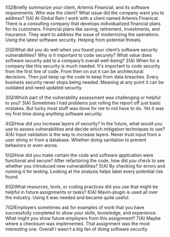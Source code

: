 1(Q)Briefly summarize your client, Artemis Financial, and its software requirements. Who was the client? What issue did the company want you to address? 1(A) At Global Rain I work with a client named Artemis Finanical. There is a consulting company that develops individualized financial plans for its customers. Financial plans like saving, retirement, investments, and insurance. They want to address the issue of modernizing the operations. Using the latest software security. Helping from potential threats.

2(Q)What did you do well when you found your client’s software security vulnerabilities? Why is it important to code securely? What value does software security add to a company’s overall well-being? 2(A) When for a company like this security is much needed. It's important to code security from the first line of code. From then on out it can be architectural decisions. Then just keep up the code to keep from data breaches. Every business security never stops being needed. Meaning at any point it can be outdated and need updated security.

3(Q)Which part of the vulnerability assessment was challenging or helpful to you? 3(A) Sometimes I had problems just rolling the report off just basic mistakes. But lucky most stuff was done for me to not have to do. Yet it was my first time doing anything software security.

4(Q)How did you increase layers of security? In the future, what would you use to assess vulnerabilities and decide which mitigation techniques to use? 4(A) Input validation is the way to increase layers. Never trust input from a user string or from a database. Whether doing sanitation to prevent behaviors or even worse.

5(Q)How did you make certain the code and software application were functional and secure? After refactoring the code, how did you check to see whether you introduced new vulnerabilities? 5(A) By checking for errors and running it for testing. Looking at the analysis helps label every potential risk found.

6(Q)What resources, tools, or coding practices did you use that might be helpful in future assignments or tasks? 6(A) Mavin-plugin is used all over the industry. Using it was needed and became quite useful.

7(Q)Employers sometimes ask for examples of work that you have successfully completed to show your skills, knowledge, and experience. What might you show future employers from this assignment? 7(A) Maybe where a checksum was implemented. That assignment was the most interesting one. Overall I wasn't a big fan of doing software security.
